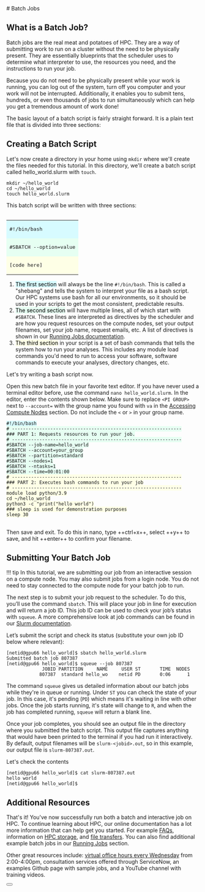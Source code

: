 <link rel="stylesheet" href="../../assets/stylesheets/buttons.css">
<link rel="stylesheet" href="../../assets/stylesheets/tables.css">
# Batch Jobs

## What is a Batch Job?

Batch jobs are the real meat and potatoes of HPC. They are a way of submitting work to run on a cluster without the need to be physically present. They are essentially blueprints that the scheduler uses to determine what interpreter to use, the resources you need, and the instructions to run your job. 

Because you do not need to be physically present while your work is running, you can log out of the system, turn off you computer and your work will not be interrupted. Additionally, it enables you to submit tens, hundreds, or even thousands of jobs to run simultaneously which can help you get a tremendous amount of work done!

The basic layout of a batch script is fairly straight forward. It is a plain text file that is divided into three sections:


## Creating a Batch Script

Let's now create a directory in your home using ```mkdir``` where we'll create the files needed for this tutorial. In this directory, we'll create a batch script called hello_world.slurm with ```touch```. 

```
mkdir ~/hello_world
cd ~/hello_world
touch hello_world.slurm
```

This batch script will be written with three sections:

<html>
<div class="table-container">
<table cellspacing="0" cellpadding="0" align="right" >
    <tr>
        <td style="background-color: #d7fbff;"><pre>#!/bin/bash</pre></td>
    </tr>
    <tr>
        <td style="background-color: #e6fff2;"><pre>#SBATCH --option=value</pre></td>
    </tr>
    <tr>
        <td style="background-color: #feffe6;"><pre>[code here]</pre></td>
    </tr>
</table>
</div>
</html>

1. <mark style="background-color: #d7fbff;">The first section</mark> will always be the line ```#!/bin/bash```. This is called a "shebang" and tells the system to interpret your file as a bash script. Our HPC systems use bash for all our environments, so it should be used in your scripts to get the most consistent, predictable results.
2. <mark style="background-color: #e6fff2;">The second section</mark> will have multiple lines, all of which start with ```#SBATCH```. These lines are interpreted as directives by the scheduler and are how you request resources on the compute nodes, set your output filenames, set your job name, request emails, etc. A list of directives is shown in our [Running Jobs documentation](../../running_jobs/batch_jobs/slurm_documentation/#slurm-batch-job-directives).
3. <mark style="background-color: #feffe6;">The third section</mark> in your script is a set of bash commands that tells the system how to run your analyses. This includes any module load commands you'd need to run to access your software, software commands to execute your analyses, directory changes, etc. 

Let's try writing a bash script now.


Open this new batch file in your favorite text editor. If you have never used a terminal editor before, use the command ```nano hello_world.slurm```. In the editor, enter the contents shown below. Make sure to replace ```<PI GROUP>``` next to ```--account=``` with the group name you found with ```va``` in the [Accessing Compute Nodes](../interactive_jobs/) section. Do not include the ```<``` or ```>``` in your group name.


<html><pre style="background-color: transparent;"><code style="background-color: #d7fbff;">#!/bin/bash
</code><code style="background-color: #e6fff2;"># --------------------------------------------------------------
### PART 1: Requests resources to run your job.
# --------------------------------------------------------------
#SBATCH --job-name=hello_world
#SBATCH --account=your_group
#SBATCH --partition=standard
#SBATCH --nodes=1
#SBATCH --ntasks=1
#SBATCH --time=00:01:00
</code><code style="background-color: #feffe6;"># --------------------------------------------------------------
### PART 2: Executes bash commands to run your job
# --------------------------------------------------------------
module load python/3.9
cd ~/hello_world
python3 -c "print("hello world")
### sleep is used for demonstration purposes
sleep 30
</code>
</pre>
</html>

Then save and exit. To do this in nano, type ++ctrl+x++, select ++y++ to save, and hit ++enter++ to confirm your filename.

## Submitting Your Batch Job

!!! tip
    In this tutorial, we are submitting our job from an interactive session on a compute node. You may also submit jobs from a login node. You do not need to stay connected to the compute node for your batch job to run.

The next step is to submit your job request to the scheduler. To do this, you’ll use the command ```sbatch```. This will place your job in line for execution and will return a job ID. This job ID can be used to check your job’s status with ```squeue```. A more comprehensive look at job commands can be found in our [Slurm documentation](../../running_jobs/batch_jobs/slurm_documentation/#uarizona-system-commands). 

Let’s submit the script and check its status (substitute your own job ID below where relevant):

```
[netid@gpu66 hello_world]$ sbatch hello_world.slurm
Submitted batch job 807387
[netid@gpu66 hello_world]$ squeue --job 807387
             JOBID PARTITION     NAME     USER ST       TIME  NODES
            807387  standard hello_wo    netid PD       0:06      1 
```

The command ```squeue``` gives us detailed information about our batch jobs while they're in queue or running. Under ```ST``` you can check the state of your job. In this case, it's pending (```PD```) which means it's waiting in line with other jobs. Once the job starts running, it's state will change to ```R```, and when the job has completed running, ```squeue``` will return a blank line. 

Once your job completes, you should see an output file in the directory where you submitted the batch script. This output file captures anything that would have been printed to the terminal if you had run it interactively. By default, output filenames will be ```slurm-<jobid>.out```, so in this example, our output file is ```slurm-807387.out```. 

Let's check the contents
```
[netid@gpu66 hello_world]$ cat slurm-807387.out
hello world
[netid@gpu66 hello_world]$
```


## Additional Resources

That's it! You've now successfully run both a batch and interactive job on HPC. To continue learning about HPC, our online documentation has a lot more information that can help get you started. For example [FAQs](../../support_and_training/faqs/account_access/), information on [HPC storage](../../storage_and_transfers/storage/hpc_storage/), and [file transfers](../../storage_and_transfers/transfers/overview/). You can also find additional example batch jobs in our [Running Jobs](../../running_jobs/batch_jobs/example_batch_jobs/) section.

Other great resources include: [virtual office hours every Wednesday](../../support_and_training/consulting_services/#office-hours) from 2:00-4:00pm, consultation services offered through ServiceNow, an examples Github page with sample jobs, and a YouTube channel with training videos. 


<a href="../software"><button class="left-button"></button></a>